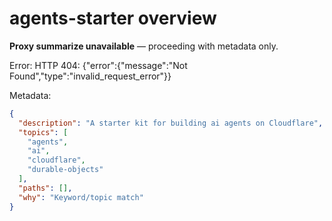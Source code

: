 # agents-starter overview

**Proxy summarize unavailable** — proceeding with metadata only.

Error: HTTP 404: {"error":{"message":"Not Found","type":"invalid_request_error"}}

Metadata:
```json
{
  "description": "A starter kit for building ai agents on Cloudflare",
  "topics": [
    "agents",
    "ai",
    "cloudflare",
    "durable-objects"
  ],
  "paths": [],
  "why": "Keyword/topic match"
}
```